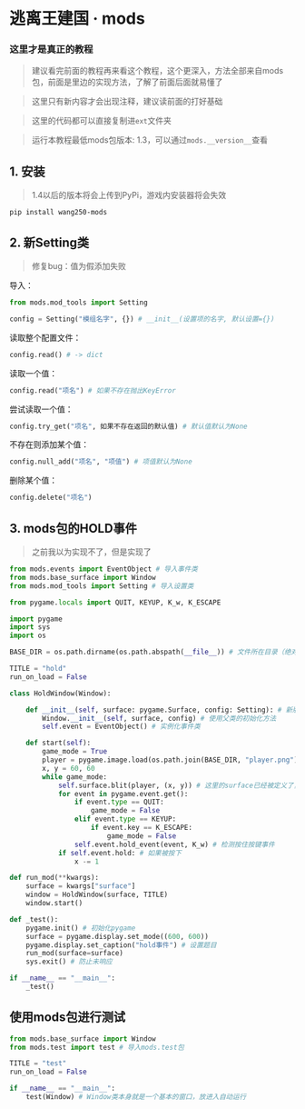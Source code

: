 # 逃离王建国 · mods

### 这里才是真正的教程

> 建议看完前面的教程再来看这个教程，这个更深入，方法全部来自mods包，前面是里边的实现方法，了解了前面后面就易懂了

> 这里只有新内容才会出现注释，建议读前面的打好基础

> 这里的代码都可以直接复制进`ext`文件夹

> 运行本教程最低mods包版本: 1.3，可以通过`mods.__version__`查看

## 1. 安装

> 1.4以后的版本将会上传到PyPi，游戏内安装器将会失效

```batch
pip install wang250-mods
```

## 2. 新Setting类

> 修复bug：值为假添加失败

导入：

```python
from mods.mod_tools import Setting

config = Setting("模组名字", {}) # __init__(设置项的名字, 默认设置={})
```

读取整个配置文件：

```python
config.read() # -> dict
```

读取一个值：

```python
config.read("项名") # 如果不存在抛出KeyError
```

尝试读取一个值：

```python
config.try_get("项名", 如果不存在返回的默认值) # 默认值默认为None
```

不存在则添加某个值：

```python
config.null_add("项名", "项值") # 项值默认为None
```

删除某个值：

```python
config.delete("项名")
```


## 3. mods包的HOLD事件

> 之前我以为实现不了，但是实现了

```python
from mods.events import EventObject # 导入事件类
from mods.base_surface import Window
from mods.mod_tools import Setting # 导入设置类

from pygame.locals import QUIT, KEYUP, K_w, K_ESCAPE

import pygame
import sys
import os

BASE_DIR = os.path.dirname(os.path.abspath(__file__)) # 文件所在目录（绝对）

TITLE = "hold"
run_on_load = False

class HoldWindow(Window):

    def __init__(self, surface: pygame.Surface, config: Setting): # 新版api：需要提供设置项
        Window.__init__(self, surface, config) # 使用父类的初始化方法
        self.event = EventObject() # 实例化事件类

    def start(self):
        game_mode = True
        player = pygame.image.load(os.path.join(BASE_DIR, "player.png")) # 图片自备
        x, y = 60, 60
        while game_mode:
            self.surface.blit(player, (x, y)) # 这里的surface已经被定义了，在Window.__init__中有设置surface变量的过程
            for event in pygame.event.get():
                if event.type == QUIT:
                    game_mode = False
                elif event.type == KEYUP:
                    if event.key == K_ESCAPE:
                        game_mode = False
                self.event.hold_event(event, K_w) # 检测按住按键事件
            if self.event.hold: # 如果被按下
                x -= 1

def run_mod(**kwargs):
    surface = kwargs["surface"]
    window = HoldWindow(surface, TITLE)
    window.start()

def _test():
    pygame.init() # 初始化pygame
    surface = pygame.display.set_mode((600, 600))
    pygame.display.set_caption("hold事件") # 设置题目
    run_mod(surface=surface)
    sys.exit() # 防止未响应

if __name__ == "__main__":
    _test()
```

## 使用mods包进行测试

```python
from mods.base_surface import Window
from mods.test import test # 导入mods.test包

TITLE = "test"
run_on_load = False

if __name__ == "__main__":
    test(Window) # Window类本身就是一个基本的窗口，放进入自动运行

```
